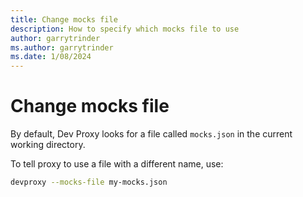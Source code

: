 ```yaml
---
title: Change mocks file
description: How to specify which mocks file to use
author: garrytrinder
ms.author: garrytrinder
ms.date: 1/08/2024
---
```


# Change mocks file

By default, Dev Proxy looks for a file called `mocks.json` in the current working directory.

To tell proxy to use a file with a different name, use:

```sh
devproxy --mocks-file my-mocks.json
```
